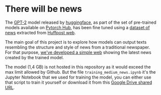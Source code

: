 # There will be news

The [GPT-2](https://openai.com/blog/better-language-models/) model released by [huggingface](https://github.com/huggingface/pytorch-transformers), as part of the set of pre-trained models available on [Pytorch Hub](https://pytorch.org/hub/huggingface_pytorch-transformers/), has been fine tuned using a [dataset of news](https://www.kaggle.com/rmisra/news-category-dataset) extracted from [Huffpost web](https://www.huffpost.com/).

The main goal of this project is to explore how models can output texts resembling the structure and style of news from a traditional newspaper. For that purpose, [we've developed a simple web](https://therewillbenews.thesupertoys.org/) showing the latest news created by the trained model.   

The model (1,4 GB) is not hosted in this repository as it would exceed the max limit allowed by Github. But the file `training_medium_news.ipynb` it's the Jupyter Notebook that we used for training the model, you can either use that script to train it yourself or download it from this [Google Drive shared URL](https://drive.google.com/file/d/17JVZL8KJZYBQGOIgyqs9u_X_vdFKr58J/view?usp=sharing).  